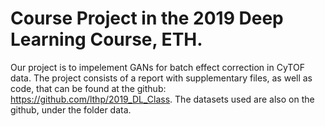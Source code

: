 # Course Project in the 2019 Deep Learning Course, ETH.
Our project is to impelement GANs for batch effect correction in CyTOF data.
The project consists of a report with supplementary files, 
as well as code, that can be found at the github: https://github.com/lthp/2019_DL_Class.
The datasets used are also on the github, under the folder data.
